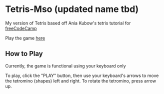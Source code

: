 # Tetris-Mso (updated name tbd)
My version of Tetris based off Ania Kubow's tetris tutorial for [freeCodeCamp](https://www.youtube.com/watch?time_continue=12&v=rAUn1Lom6dw&feature=emb_logo)

Play the game [here](https://markohanesian.github.io/tetris-mso/)

## How to Play
Currently, the game is functional using your keyboard only

To play, click the "PLAY" button, then use your keyboard's arrows to move the tetromino (shapes) left and right. To rotate the tetromino, press arrow up.
